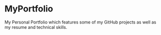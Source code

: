 # MyPortfolio
My Personal Portfolio which features some of my GitHub projects as well as my resume and technical skills.
